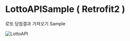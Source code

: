 # LottoAPISample ( Retrofit2 )
로또 당첨결과 가져오기 Sample


![LottoAPI](https://user-images.githubusercontent.com/72678200/109117383-46603d00-7785-11eb-8df9-cd53c069f356.png)
